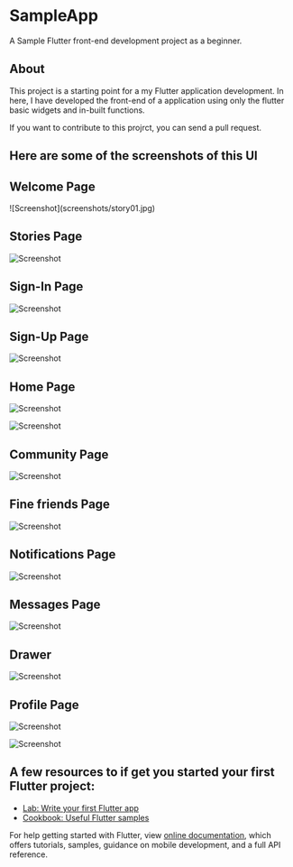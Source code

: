 # SampleApp

<p>A Sample Flutter front-end development project as a beginner.</p>

## About

<p>This project is a starting point for a my Flutter application development.
In here, I have developed the front-end of a application using only the flutter basic widgets and in-built functions.</p>
<p>If you want to contribute to this projrct, you can send a pull request.</p>


## Here are some of the screenshots of this UI

## Welcome Page
<p width="200px">![Screenshot](screenshots/story01.jpg)</p>

## Stories Page
![Screenshot](screenshots/story01.jpg)

## Sign-In Page
![Screenshot](screenshots/signin.jpg)

## Sign-Up Page
![Screenshot](screenshots/signup.jpg)

## Home Page
![Screenshot](screenshots/home01.jpg)

![Screenshot](screenshots/home02.jpg)

## Community Page
![Screenshot](screenshots/com01.jpg)

## Fine friends Page
![Screenshot](screenshots/find01.jpg)

## Notifications Page
![Screenshot](screenshots/notifi01.jpg)

## Messages Page
![Screenshot](screenshots/msg01.jpg)

## Drawer
![Screenshot](screenshots/drawer.jpg)

## Profile Page
![Screenshot](screenshots/prof01.jpg)

![Screenshot](screenshots/prof02.jpg)



## A few resources to if get you started your first Flutter project:

- [Lab: Write your first Flutter app](https://flutter.dev/docs/get-started/codelab)
- [Cookbook: Useful Flutter samples](https://flutter.dev/docs/cookbook)

For help getting started with Flutter, view 
[online documentation](https://flutter.dev/docs), which offers tutorials,
samples, guidance on mobile development, and a full API reference.
